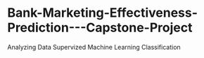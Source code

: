 # Bank-Marketing-Effectiveness-Prediction---Capstone-Project
Analyzing Data Supervized Machine Learning Classification
